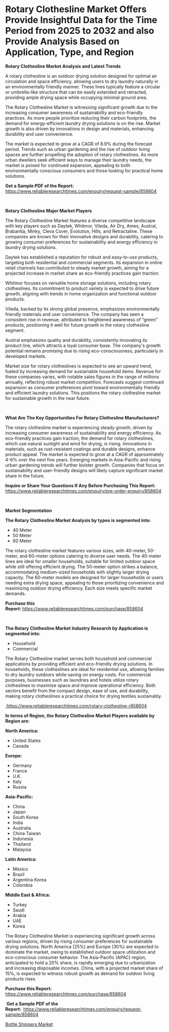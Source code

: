 <p><h1>Rotary Clothesline Market Offers Provide Insightful Data for the Time Period from 2025 to 2032 and also Provide Analysis Based on Application, Type, and Region</h1></p><p><strong>Rotary Clothesline Market Analysis and Latest Trends</strong></p>
<p><p>A rotary clothesline is an outdoor drying solution designed for optimal air circulation and space efficiency, allowing users to dry laundry naturally in an environmentally friendly manner. These lines typically feature a circular or umbrella-like structure that can be easily extended and retracted, providing ample drying space while occupying minimal ground area.</p><p>The Rotary Clothesline Market is witnessing significant growth due to the increasing consumer awareness of sustainability and eco-friendly practices. As more people prioritize reducing their carbon footprints, the demand for energy-efficient laundry drying solutions is on the rise. Market growth is also driven by innovations in design and materials, enhancing durability and user convenience.</p><p>The market is expected to grow at a CAGR of 8.9% during the forecast period. Trends such as urban gardening and the rise of outdoor living spaces are further propelling the adoption of rotary clotheslines. As more urban dwellers seek efficient ways to manage their laundry needs, the market is poised for continued expansion, appealing to both environmentally conscious consumers and those looking for practical home solutions.</p></p>
<p><strong>Get a Sample PDF of the Report:&nbsp;</strong> <a href="https://www.reliableresearchtimes.com/enquiry/request-sample/858604?utm_campaign=3311&utm_medium=2&utm_source=Github&utm_content=ia&utm_term=04042025&utm_id=rotary-clothesline">https://www.reliableresearchtimes.com/enquiry/request-sample/858604</a></p>
<p>&nbsp;</p>
<p><strong>Rotary Clothesline Major Market Players</strong></p>
<p><p>The Rotary Clothesline Market features a diverse competitive landscape with key players such as Daytek, Whitmor, Vileda, Air Dry, Ames, Austral, Brabantia, Minky, Cleva Cover, Evolution, Hills, and Retractaline. These companies are known for their innovative designs and durability, catering to growing consumer preferences for sustainability and energy efficiency in laundry drying solutions.</p><p>Daytek has established a reputation for robust and easy-to-use products, targeting both residential and commercial segments. Its expansion in online retail channels has contributed to steady market growth, aiming for a projected increase in market share as eco-friendly practices gain traction.</p><p>Whitmor focuses on versatile home storage solutions, including rotary clotheslines. Its commitment to product variety is expected to drive future growth, aligning with trends in home organization and functional outdoor products.</p><p>Vileda, backed by its strong global presence, emphasizes environmentally friendly materials and user convenience. The company has seen a consistent rise in revenue, attributed to heightened awareness of “green” products, positioning it well for future growth in the rotary clothesline segment.</p><p>Austral emphasizes quality and durability, consistently innovating its product line, which attracts a loyal consumer base. The company's growth potential remains promising due to rising eco-consciousness, particularly in developed markets.</p><p>Market size for rotary clotheslines is expected to see an upward trend, fueled by increasing demand for sustainable household items. Revenue for these companies varies, with notable sales figures in the range of millions annually, reflecting robust market competition. Forecasts suggest continued expansion as consumer preferences pivot toward environmentally friendly and efficient laundry solutions. This positions the rotary clothesline market for sustainable growth in the near future.</p></p>
<p>&nbsp;</p>
<p><strong>What Are The Key Opportunities For Rotary Clothesline Manufacturers?</strong></p>
<p><p>The rotary clothesline market is experiencing steady growth, driven by increasing consumer awareness of sustainability and energy efficiency. As eco-friendly practices gain traction, the demand for rotary clotheslines, which use natural sunlight and wind for drying, is rising. Innovations in materials, such as rust-resistant coatings and durable designs, enhance product appeal. The market is expected to grow at a CAGR of approximately 4-6% over the next five years. Emerging markets in Asia-Pacific and rising urban gardening trends will further bolster growth. Companies that focus on sustainability and user-friendly designs will likely capture significant market share in the future.</p></p>
<p><strong>Inquire or Share Your Questions If Any Before Purchasing This Report:</strong> <a href="https://www.reliableresearchtimes.com/enquiry/pre-order-enquiry/858604?utm_campaign=3311&utm_medium=2&utm_source=Github&utm_content=ia&utm_term=04042025&utm_id=rotary-clothesline">https://www.reliableresearchtimes.com/enquiry/pre-order-enquiry/858604</a></p>
<p>&nbsp;</p>
<p><strong>Market Segmentation</strong></p>
<p><strong>The Rotary Clothesline Market Analysis by types is segmented into:</strong></p>
<p><ul><li>40 Meter</li><li>50 Meter</li><li>60 Meter</li></ul></p>
<p><p>The rotary clothesline market features various sizes, with 40-meter, 50-meter, and 60-meter options catering to diverse user needs. The 40-meter lines are ideal for smaller households, suitable for limited outdoor space while still offering efficient drying. The 50-meter option strikes a balance, accommodating medium-sized households with slightly larger drying capacity. The 60-meter models are designed for larger households or users needing extra drying space, appealing to those prioritizing convenience and maximizing outdoor drying efficiency. Each size meets specific market demands.</p></p>
<p><strong>Purchase this Report:&nbsp;</strong><a href="https://www.reliableresearchtimes.com/purchase/858604?utm_campaign=3311&utm_medium=2&utm_source=Github&utm_content=ia&utm_term=04042025&utm_id=rotary-clothesline">https://www.reliableresearchtimes.com/purchase/858604</a></p>
<p>&nbsp;</p>
<p><strong>The Rotary Clothesline Market Industry Research by Application is segmented into:</strong></p>
<p><ul><li>Household</li><li>Commercial</li></ul></p>
<p><p>The Rotary Clothesline market serves both household and commercial applications by providing efficient and eco-friendly drying solutions. In households, these clotheslines are ideal for residential use, allowing families to dry laundry outdoors while saving on energy costs. For commercial purposes, businesses such as laundries and hotels utilize rotary clotheslines to maximize space and improve operational efficiency. Both sectors benefit from the compact design, ease of use, and durability, making rotary clotheslines a practical choice for drying textiles sustainably.</p></p>
<p><a href="https://www.reliableresearchtimes.com/rotary-clothesline-r858604?utm_campaign=3311&utm_medium=2&utm_source=Github&utm_content=ia&utm_term=04042025&utm_id=rotary-clothesline">&nbsp;https://www.reliableresearchtimes.com/rotary-clothesline-r858604</a></p>
<p><strong>In terms of Region, the Rotary Clothesline Market Players available by Region are:</strong></p>
<p>
    <p> <strong> North America: </strong>
        <ul>
            <li>United States</li>
            <li>Canada</li>
        </ul>
        </p> 
    <p> <strong> Europe: </strong>
        <ul>
            <li>Germany</li>
            <li>France</li>
            <li>U.K.</li>
            <li>Italy</li>
            <li>Russia</li>
        </ul>
        </p> 
    <p> <strong> Asia-Pacific: </strong>
        <ul>
            <li>China</li>
            <li>Japan</li>
            <li>South Korea</li>
            <li>India</li>
            <li>Australia</li>
            <li>China Taiwan</li>
            <li>Indonesia</li>
            <li>Thailand</li>
            <li>Malaysia</li>
        </ul>
        </p> 
    <p> <strong> Latin America: </strong>
        <ul>
            <li>Mexico</li>
            <li>Brazil</li>
            <li>Argentina Korea</li>
            <li>Colombia</li>
        </ul>
        </p> 
    <p> <strong> Middle East & Africa: </strong>
        <ul>
            <li>Turkey</li>
            <li>Saudi</li>
            <li>Arabia</li>
            <li>UAE</li>
            <li>Korea</li>
        </ul>
    </p>
    </p>
<p><p>The Rotary Clothesline Market is experiencing significant growth across various regions, driven by rising consumer preferences for sustainable drying solutions. North America (25%) and Europe (30%) are expected to dominate the market, owing to established outdoor space utilization and eco-conscious consumer behavior. The Asia-Pacific (APAC) region, anticipated to hold a 20% share, is rapidly emerging due to urbanization and increasing disposable incomes. China, with a projected market share of 15%, is expected to witness robust growth as demand for outdoor living products rises.</p></p>
<p><strong>Purchase this Report: </strong><a href="https://www.reliableresearchtimes.com/purchase/858604?utm_campaign=3311&utm_medium=2&utm_source=Github&utm_content=ia&utm_term=04042025&utm_id=rotary-clothesline">https://www.reliableresearchtimes.com/purchase/858604</a></p>
<p>&nbsp;<strong>Get a Sample PDF of the Report:&nbsp;&nbsp;</strong><a href="https://www.reliableresearchtimes.com/enquiry/request-sample/858604?utm_campaign=3311&utm_medium=2&utm_source=Github&utm_content=ia&utm_term=04042025&utm_id=rotary-clothesline">https://www.reliableresearchtimes.com/enquiry/request-sample/858604</a></p>
<p><strong></strong></p>
<p><p><a href="https://github.com/kmettjanksj7/Market-Research-Report-List-1/blob/main/bottle-shippers-market.md?utm_campaign=3311&utm_medium=2&utm_source=Github&utm_content=ia&utm_term=04042025&utm_id=rotary-clothesline">Bottle Shippers Market</a></p></p>